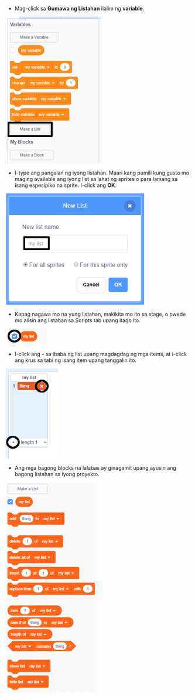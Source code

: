 + Mag-click sa **Gumawa ng Listahan** ilalim ng **variable**.

![Gumawa ng listahan](images/make-a-list-annotated.png)

+ I-type ang pangalan ng iyong listahan. Maari kang pumili kung gusto mo maging available ang iyong list sa lahat ng sprites o para lamang sa isang espesipiko na sprite. I-click ang **OK**.

![Pangalan ng listahan](images/list-name-annotated.png)

+ Kapag nagawa mo na yung listahan, makikita mo ito sa stage, o pwede mo alisin ang listahan sa Scripts tab upang itago ito.

![Ipakita / Itago ang listahan](images/list-show-hide-annotated.png)

+ I-click ang `+` sa ibaba ng list upang magdagdag ng mga items, at i-click ang krus sa tabi ng isang item upang tanggalin ito.

![Ipakita / Itago ang listahan](images/list-add-delete-annotated.png)

+ Ang mga bagong blocks na lalabas ay ginagamit upang ayusin ang bagong listahan sa iyong proyekto.

![Listahan ng mga blocks](images/list-blocks.png)